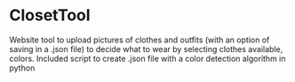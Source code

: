 # ClosetTool

Website tool to upload pictures of clothes and outfits (with an option of saving in a .json file) to decide what to wear by selecting clothes available, colors. Included script to create .json file with a color detection algorithm in python
